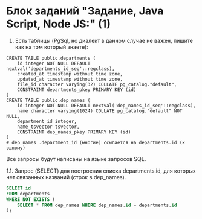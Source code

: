 # Блок заданий "Задание, Java Script, Node JS:" (1)
1. Есть таблицы (PgSql, но диалект в данном случае не важен, пишите как на том который знаете):
```pgsql
CREATE TABLE public.departments (
    id integer NOT NULL DEFAULT nextval('departments_id_seq'::regclass),
    created_at timestamp without time zone,
    updated_at timestamp without time zone,
    file_id character varying(32) COLLATE pg_catalog."default",
    CONSTRAINT departments_pkey PRIMARY KEY (id)
)
CREATE TABLE public.dep_names (
    id integer NOT NULL DEFAULT nextval('dep_names_id_seq'::regclass),
    name character varying(1024) COLLATE pg_catalog."default" NOT NULL,
    department_id integer,
    name_tsvector tsvector,
    CONSTRAINT dep_names_pkey PRIMARY KEY (id)
)
# dep_names .department_id (многие) ссылается на departments.id (к одному)
```  
Все запросы будут написаны на языке запросов SQL.  
  
1.1. Запрос (SELECT) для построения списка departments.id, для которых нет связанных названий (строк в dep_names).  
```sql
SELECT id
FROM departments
WHERE NOT EXISTS (
	SELECT * FROM dep_names WHERE dep_names.id = departments.id
);
```